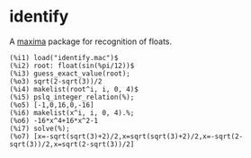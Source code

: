 # identify
A [maxima](http://maxima.sf.net/) package for recognition of floats.

    (%i1) load("identify.mac")$
    (%i2) root: float(sin(%pi/12))$
    (%i3) guess_exact_value(root);
    (%o3) sqrt(2-sqrt(3))/2
    (%i4) makelist(root^i, i, 0, 4)$
    (%i5) pslq_integer_relation(%);
    (%o5) [-1,0,16,0,-16]
    (%i6) makelist(x^i, i, 0, 4).%;
    (%o6) -16*x^4+16*x^2-1
    (%i7) solve(%);
    (%o7) [x=-sqrt(sqrt(3)+2)/2,x=sqrt(sqrt(3)+2)/2,x=-sqrt(2-sqrt(3))/2,x=sqrt(2-sqrt(3))/2]
